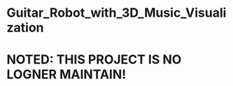 Guitar_Robot_with_3D_Music_Visualization
========================================

NOTED: THIS PROJECT IS NO LOGNER MAINTAIN!
===================
